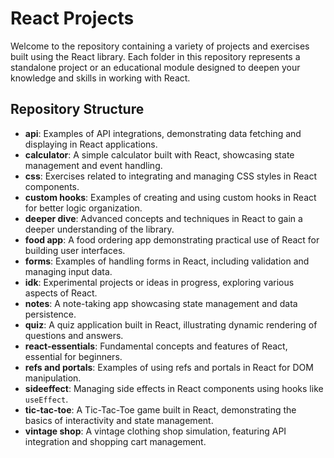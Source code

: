# React Projects

Welcome to the repository containing a variety of projects and exercises built using the React library. Each folder in this repository represents a standalone project or an educational module designed to deepen your knowledge and skills in working with React.

## Repository Structure

- **api**: Examples of API integrations, demonstrating data fetching and displaying in React applications.
- **calculator**: A simple calculator built with React, showcasing state management and event handling.
- **css**: Exercises related to integrating and managing CSS styles in React components.
- **custom hooks**: Examples of creating and using custom hooks in React for better logic organization.
- **deeper dive**: Advanced concepts and techniques in React to gain a deeper understanding of the library.
- **food app**: A food ordering app demonstrating practical use of React for building user interfaces.
- **forms**: Examples of handling forms in React, including validation and managing input data.
- **idk**: Experimental projects or ideas in progress, exploring various aspects of React.
- **notes**: A note-taking app showcasing state management and data persistence.
- **quiz**: A quiz application built in React, illustrating dynamic rendering of questions and answers.
- **react-essentials**: Fundamental concepts and features of React, essential for beginners.
- **refs and portals**: Examples of using refs and portals in React for DOM manipulation.
- **sideeffect**: Managing side effects in React components using hooks like `useEffect`.
- **tic-tac-toe**: A Tic-Tac-Toe game built in React, demonstrating the basics of interactivity and state management.
- **vintage shop**: A vintage clothing shop simulation, featuring API integration and shopping cart management.
